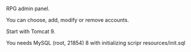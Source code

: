 RPG admin panel.

You can choose, add, modify or remove accounts.

Start with Tomcat 9.

You needs MySQL (root, 21854) 8 with initializing scripr resources/init.sql
